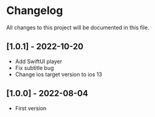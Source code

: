 # Changelog
All changes to this project will be documented in this file.

## [1.0.1] - 2022-10-20
- Add SwiftUI player
- Fix subtitle bug 
- Change ios target version to ios 13

## [1.0.0] - 2022-08-04
- First version
